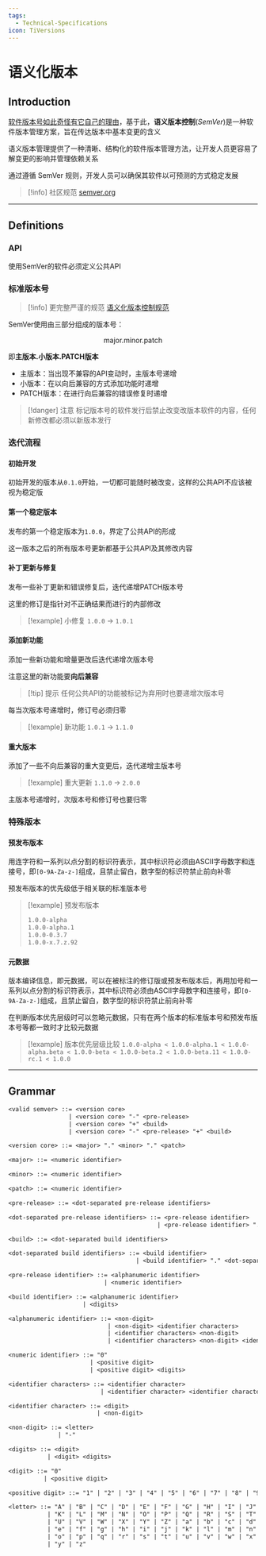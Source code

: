 ```yaml
---
tags:
  - Technical-Specifications
icon: TiVersions
---
```


# 语义化版本

## Introduction

[软件版本号如此奇怪有它自己的理由](https://semver.org/lang/zh-CN/#%E7%AE%80%E4%BB%8B)，基于此，**语义版本控制**(*SemVer*)是一种软件版本管理方案，旨在传达版本中基本变更的含义

语义版本管理提供了一种清晰、结构化的软件版本管理方法，让开发人员更容易了解变更的影响并管理依赖关系

通过遵循 SemVer 规则，开发人员可以确保其软件以可预测的方式稳定发展

> [!info] 社区规范
> [semver.org](https://semver.org)

---

## Definitions

### API

使用SemVer的软件必须定义公共API

### 标准版本号

> [!info] 更完整严谨的规范
> [语义化版本控制规范](https://semver.org/lang/zh-CN/#%E8%AF%AD%E4%B9%89%E5%8C%96%E7%89%88%E6%9C%AC%E6%8E%A7%E5%88%B6%E8%A7%84%E8%8C%83semver)

SemVer使用由三部分组成的版本号：

$$\text{major.minor.patch}$$

即**主版本.小版本.PATCH版本**

- 主版本：当出现不兼容的API变动时，主版本号递增
- 小版本：在以向后兼容的方式添加功能时递增
- PATCH版本：在进行向后兼容的错误修复时递增

> [!danger] 注意
> 标记版本号的软件发行后禁止改变改版本软件的内容，任何新修改都必须以新版本发行

### 迭代流程

#### 初始开发

初始开发的版本从`0.1.0`开始，一切都可能随时被改变，这样的公共API不应该被视为稳定版

#### 第一个稳定版本

发布的第一个稳定版本为`1.0.0`，界定了公共API的形成

这一版本之后的所有版本号更新都基于公共API及其修改内容

#### 补丁更新与修复

发布一些补丁更新和错误修复后，迭代递增PATCH版本号

这里的修订是指针对不正确结果而进行的内部修改

> [!example] 小修复
> `1.0.0` -> `1.0.1`

#### 添加新功能

添加一些新功能和增量更改后迭代递增次版本号

注意这里的新功能要**向后兼容**

> [!tip] 提示
> 任何公共API的功能被标记为弃用时也要递增次版本号

每当次版本号递增时，修订号必须归零

> [!example] 新功能
> `1.0.1` -> `1.1.0`

#### 重大版本

添加了一些不向后兼容的重大变更后，迭代递增主版本号

> [!example] 重大更新
> `1.1.0` -> `2.0.0`

主版本号递增时，次版本号和修订号也要归零

### 特殊版本

#### 预发布版本

用连字符和一系列以点分割的标识符表示，其中标识符必须由ASCII字母数字和连接号，即`[0-9A-Za-z-]`组成，且禁止留白，数字型的标识符禁止前向补零

预发布版本的优先级低于相关联的标准版本号

> [!example] 预发布版本
> ```txt
> 1.0.0-alpha
> 1.0.0-alpha.1
> 1.0.0-0.3.7
> 1.0.0-x.7.z.92
> ```

#### 元数据

版本编译信息，即元数据，可以在被标注的修订版或预发布版本后，再用加号和一系列以点分割的标识符表示，其中标识符必须由ASCII字母数字和连接号，即`[0-9A-Za-z-]`组成，且禁止留白，数字型的标识符禁止前向补零

在判断版本优先层级时可以忽略元数据，只有在两个版本的标准版本号和预发布版本号等都一致时才比较元数据

> [!example] 版本优先层级比较
> `1.0.0-alpha < 1.0.0-alpha.1 < 1.0.0-alpha.beta < 1.0.0-beta < 1.0.0-beta.2 < 1.0.0-beta.11 < 1.0.0-rc.1 < 1.0.0`

---

## Grammar

```txt title:"巴克斯范式语法"
<valid semver> ::= <version core>
                 | <version core> "-" <pre-release>
                 | <version core> "+" <build>
                 | <version core> "-" <pre-release> "+" <build>

<version core> ::= <major> "." <minor> "." <patch>

<major> ::= <numeric identifier>

<minor> ::= <numeric identifier>

<patch> ::= <numeric identifier>

<pre-release> ::= <dot-separated pre-release identifiers>

<dot-separated pre-release identifiers> ::= <pre-release identifier>
                                          | <pre-release identifier> "." <dot-separated pre-release identifiers>

<build> ::= <dot-separated build identifiers>

<dot-separated build identifiers> ::= <build identifier>
                                    | <build identifier> "." <dot-separated build identifiers>

<pre-release identifier> ::= <alphanumeric identifier>
                           | <numeric identifier>

<build identifier> ::= <alphanumeric identifier>
                     | <digits>

<alphanumeric identifier> ::= <non-digit>
                            | <non-digit> <identifier characters>
                            | <identifier characters> <non-digit>
                            | <identifier characters> <non-digit> <identifier characters>

<numeric identifier> ::= "0"
                       | <positive digit>
                       | <positive digit> <digits>

<identifier characters> ::= <identifier character>
                          | <identifier character> <identifier characters>

<identifier character> ::= <digit>
                         | <non-digit>

<non-digit> ::= <letter>
              | "-"

<digits> ::= <digit>
           | <digit> <digits>

<digit> ::= "0"
          | <positive digit>

<positive digit> ::= "1" | "2" | "3" | "4" | "5" | "6" | "7" | "8" | "9"

<letter> ::= "A" | "B" | "C" | "D" | "E" | "F" | "G" | "H" | "I" | "J"
           | "K" | "L" | "M" | "N" | "O" | "P" | "Q" | "R" | "S" | "T"
           | "U" | "V" | "W" | "X" | "Y" | "Z" | "a" | "b" | "c" | "d"
           | "e" | "f" | "g" | "h" | "i" | "j" | "k" | "l" | "m" | "n"
           | "o" | "p" | "q" | "r" | "s" | "t" | "u" | "v" | "w" | "x"
           | "y" | "z"
```
